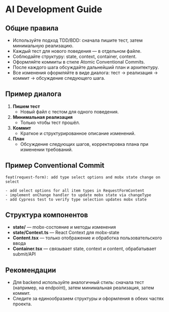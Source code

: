 # AI Development Guide

## Общие правила

- Используйте подход TDD/BDD: сначала пишите тест, затем минимальную реализацию.
- Каждый тест для нового поведения — в отдельном файле.
- Соблюдайте структуру: state, context, container, content.
- Оформляйте коммиты в стиле Atomic Conventional Commits.
- После каждого шага обсуждайте дальнейший план и архитектуру.
- Все изменения оформляйте в виде диалога: тест → реализация → коммит → обсуждение следующего шага.

## Пример диалога

1. **Пишем тест**
   - Новый файл с тестом для одного поведения.
2. **Минимальная реализация**
   - Только чтобы тест прошёл.
3. **Коммит**
   - Краткое и структурированное описание изменений.
4. **План**
   - Обсуждение следующих шагов, корректировка плана при изменении требований.

## Пример Conventional Commit

```
feat(request-form): add type select options and mobx state change on select

- add select options for all item types in RequestFormContent
- implement onChange handler to update mobx state via changeType
- add Cypress test to verify type selection updates mobx state
```

## Структура компонентов

- **state/** — mobx-состояние и методы изменения
- **state/Context.ts** — React Context для mobx-state
- **Content.tsx** — только отображение и обработка пользовательского ввода
- **Container.tsx** — связывает state, context и content, обрабатывает submit/API

## Рекомендации

- Для backend используйте аналогичный стиль: сначала тест (например, на endpoint), затем минимальная реализация, затем коммит.
- Следите за единообразием структуры и оформления в обеих частях проекта.
